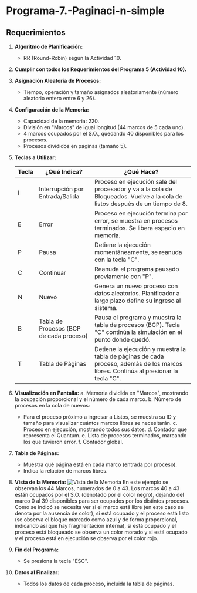 # Programa-7.-Paginaci-n-simple
## Requerimientos

1. **Algoritmo de Planificación:**
   - RR (Round-Robin) según la Actividad 10.

2. **Cumplir con todos los Requerimientos del Programa 5 (Actividad 10).**

3. **Asignación Aleatoria de Procesos:**
   - Tiempo, operación y tamaño asignados aleatoriamente (número aleatorio entero entre 6 y 26).

4. **Configuración de la Memoria:**
   - Capacidad de la memoria: 220.
   - División en "Marcos" de igual longitud (44 marcos de 5 cada uno).
   - 4 marcos ocupados por el S.O., quedando 40 disponibles para los procesos.
   - Procesos divididos en páginas (tamaño 5).

5. **Teclas a Utilizar:**

   | Tecla | ¿Qué Indica?                             | ¿Qué Hace?                                                  |
   |-------|------------------------------------------|------------------------------------------------------------|
   | I     | Interrupción por Entrada/Salida          | Proceso en ejecución sale del procesador y va a la cola de Bloqueados. Vuelve a la cola de listos después de un tiempo de 8. |
   | E     | Error                                    | Proceso en ejecución termina por error, se muestra en procesos terminados. Se libera espacio en memoria. |
   | P     | Pausa                                    | Detiene la ejecución momentáneamente, se reanuda con la tecla "C". |
   | C     | Continuar                                | Reanuda el programa pausado previamente con "P".            |
   | N     | Nuevo                                    | Genera un nuevo proceso con datos aleatorios. Planificador a largo plazo define su ingreso al sistema. |
   | B     | Tabla de Procesos (BCP de cada proceso) | Pausa el programa y muestra la tabla de procesos (BCP). Tecla "C" continúa la simulación en el punto donde quedó. |
   | T     | Tabla de Páginas                         | Detiene la ejecución y muestra la tabla de páginas de cada proceso, además de los marcos libres. Continúa al presionar la tecla "C". |

6. **Visualización en Pantalla:**
   a. Memoria dividida en "Marcos", mostrando la ocupación proporcional y el número de cada marco.
   b. Número de procesos en la cola de nuevos:
      - Para el proceso próximo a ingresar a Listos, se muestra su ID y tamaño para visualizar cuántos marcos libres se necesitarán.
   c. Proceso en ejecución, mostrando todos sus datos.
   d. Contador que representa el Quantum.
   e. Lista de procesos terminados, marcando los que tuvieron error.
   f. Contador global.

7. **Tabla de Páginas:**
   - Muestra qué página está en cada marco (entrada por proceso).
   - Indica la relación de marcos libres.

8. **Vista de la Memoria:**
   ![Vista de la Memoria](https://github.com/KleoMaple/Programa-7.-Paginaci-n-simple/assets/88137469/4003da65-3f94-4dd0-88c3-f8ac80217e21)
   En este ejemplo se observan los 44 Marcos, numerados de 0 a 43. Los marcos 40 a 43 están ocupados por el S.O. (denotado por el color negro), dejando del marco 0 al 39 disponibles para ser ocupados por los distintos procesos. Como se indicó se necesita ver si el marco está libre (en este caso se denota por la ausencia de color), si está ocupado y el proceso está listo (se observa el bloque marcado como azul y de forma proporcional, indicando así que hay fragmentación interna), si está ocupado y el proceso está bloqueado se observa un color morado y si está ocupado y el proceso está en ejecución se observa por el color rojo.

9. **Fin del Programa:**
   - Se presiona la tecla "ESC".

10. **Datos al Finalizar:**
    - Todos los datos de cada proceso, incluida la tabla de páginas.
